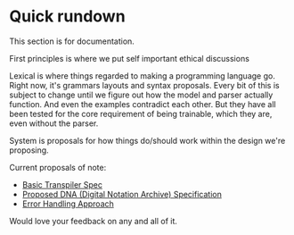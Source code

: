 # Quick rundown

This section is for documentation. 

First principles is where we put self important ethical discussions

Lexical is where things regarded to making a programming language go. Right now, it's grammars layouts and syntax proposals.
Every bit of this is subject to change until we figure out how the model and parser actually function. 
And even the examples contradict each other. But they have all been tested for the core requirement of being trainable, which they are, even without the parser.

System is proposals for how things do/should work within the design we're proposing.

Current proposals of note:
* [Basic Transpiler Spec](system/transpiler-spec.md)
* [Proposed DNA (Digital Notation Archive) Specification](system/dna-specification.md)
* [Error Handling Approach](system/error-handling-approach.md)


Would love your feedback on any and all of it. 
